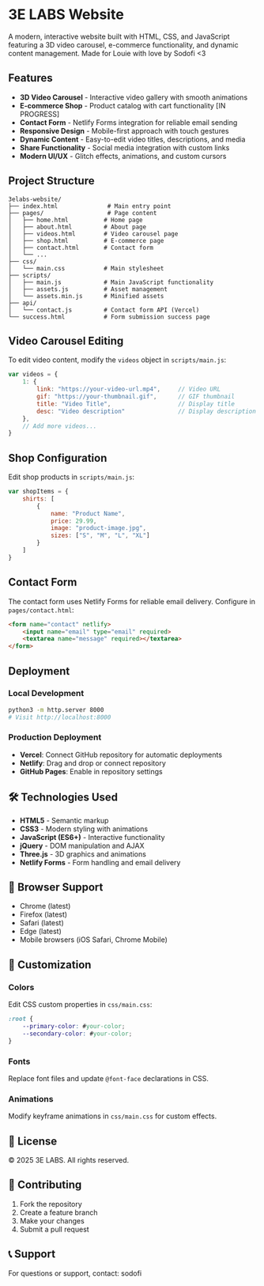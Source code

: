 # 3E LABS Website

A modern, interactive website built with HTML, CSS, and JavaScript featuring a 3D video carousel, e-commerce functionality, and dynamic content management. Made for Louie with love by Sodofi <3

## Features

- **3D Video Carousel** - Interactive video gallery with smooth animations
- **E-commerce Shop** - Product catalog with cart functionality [IN PROGRESS]
- **Contact Form** - Netlify Forms integration for reliable email sending
- **Responsive Design** - Mobile-first approach with touch gestures
- **Dynamic Content** - Easy-to-edit video titles, descriptions, and media
- **Share Functionality** - Social media integration with custom links
- **Modern UI/UX** - Glitch effects, animations, and custom cursors

## Project Structure

```
3elabs-website/
├── index.html              # Main entry point
├── pages/                  # Page content
│   ├── home.html          # Home page
│   ├── about.html         # About page
│   ├── videos.html        # Video carousel page
│   ├── shop.html          # E-commerce page
│   ├── contact.html       # Contact form
│   └── ...
├── css/
│   └── main.css           # Main stylesheet
├── scripts/
│   ├── main.js            # Main JavaScript functionality
│   ├── assets.js          # Asset management
│   └── assets.min.js      # Minified assets
├── api/
│   └── contact.js         # Contact form API (Vercel)
└── success.html           # Form submission success page
```

## Video Carousel Editing

To edit video content, modify the `videos` object in `scripts/main.js`:

```javascript
var videos = {
    1: {
        link: "https://your-video-url.mp4",     // Video URL
        gif: "https://your-thumbnail.gif",      // GIF thumbnail
        title: "Video Title",                   // Display title
        desc: "Video description"               // Display description
    },
    // Add more videos...
}
```

## Shop Configuration

Edit shop products in `scripts/main.js`:

```javascript
var shopItems = {
    shirts: [
        {
            name: "Product Name",
            price: 29.99,
            image: "product-image.jpg",
            sizes: ["S", "M", "L", "XL"]
        }
    ]
}
```

## Contact Form

The contact form uses Netlify Forms for reliable email delivery. Configure in `pages/contact.html`:

```html
<form name="contact" netlify>
    <input name="email" type="email" required>
    <textarea name="message" required></textarea>
</form>
```

## Deployment

### Local Development
```bash
python3 -m http.server 8000
# Visit http://localhost:8000
```

### Production Deployment
- **Vercel**: Connect GitHub repository for automatic deployments
- **Netlify**: Drag and drop or connect repository
- **GitHub Pages**: Enable in repository settings

## 🛠️ Technologies Used

- **HTML5** - Semantic markup
- **CSS3** - Modern styling with animations
- **JavaScript (ES6+)** - Interactive functionality
- **jQuery** - DOM manipulation and AJAX
- **Three.js** - 3D graphics and animations
- **Netlify Forms** - Form handling and email delivery

## 📱 Browser Support

- Chrome (latest)
- Firefox (latest)
- Safari (latest)
- Edge (latest)
- Mobile browsers (iOS Safari, Chrome Mobile)

## 🔧 Customization

### Colors
Edit CSS custom properties in `css/main.css`:
```css
:root {
    --primary-color: #your-color;
    --secondary-color: #your-color;
}
```

### Fonts
Replace font files and update `@font-face` declarations in CSS.

### Animations
Modify keyframe animations in `css/main.css` for custom effects.

## 📄 License

© 2025 3E LABS. All rights reserved.

## 🤝 Contributing

1. Fork the repository
2. Create a feature branch
3. Make your changes
4. Submit a pull request

## 📞 Support

For questions or support, contact: sodofi
